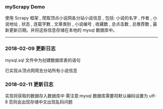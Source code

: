 ### myScrapy Demo

使用 Scrapy 框架 , 爬取顶点小说网各分站小说信息 , 包括: 小说的名字 , 作者 , 小说地址 , 状态 , 连载字数 , 文章类别 , 小说编号 , 收藏数 , 总点击数 , 总推荐数 , 最新更新日期。并将这些信息存储在本地的 mysql 数据库中。

----------------------------------------------------------------------------------------------------------------------------------------
### 2018-02-09 更新日志
mysql.sql 文件中为创建数据库表的语句

已实现从顶点网爬去分站所有小说信息

### 2018-02-11 更新日志
实现将获取的数据存入数据库中
需注意:mysql 数据库需要将默认编码设置为 utf-8 否则会出现存储中文出现乱码问题
